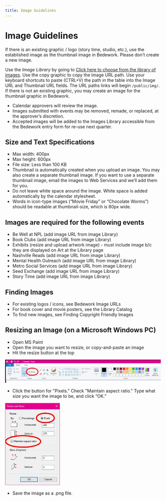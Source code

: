 ```yaml
---
title: Image Guidelines
---
```


# Image Guidelines

If there is an existing graphic / logo (story time, studio, etc.), use the established image as the thumbnail image in Bedework. Please don’t create a new image.

Use the _Image Library_ by going to <u>[Click here to choose from the library of images](https://nashville-public-library.github.io/bedework-docs/image-library/series-logos/)</u>. Use the copy graphic to copy the image URL path. Use your keyboard shortcuts to paste (CTRL+V) the path in the table into the Image URL and Thumbnail URL fields. The URL paths links will begin `/public/img/`. If there is not an existing graphic, you may create an image for the thumbnail graphic in Bedework.

- Calendar approvers will review the image.
- Images submitted with events may be removed, remade, or replaced, at the approver’s discretion.
- Accepted images will be added to the Images Library accessible from the Bedework entry form for re-use next quarter.

## Size and Text Specifications

- Max width: 400px
- Max height: 600px
- File size: Less than 100 KB
- Thumbnail is automatically created when you upload an image. You may also create a separate thumbnail image. If you want to use a separate thumbnail image, email the images to Web Services and we’ll add them for you.
- Do not leave white space around the image. White space is added automatically by the calendar stylesheet.
- Words in icon-type images (“Movie Friday” or “Chocolate Worms”) should be readable at thumbnail-size, which is 80px wide.

## Images are required for the following events

- Be Well at NPL (add image URL from image Library)
- Book Clubs (add image URL from image Library)
- Exhibits (resize and upload artwork image) - must include image b/c they are displayed on Art at the Library page
- Nashville Reads (add image URL from image Library)
- Mental Health Outreach (add image URL from image Library)
- Metro Social Services (add image URL from image Library)
- Seed Exchange (add image URL from image Library)
- Story Time (add image URL from image Library)

## Finding Images

- For existing logos / icons, see Bedework Image URLs
- For book cover and movie posters, see the Library Catalog
- To find new images, see Finding Copyright Friendly Images

## Resizing an Image (on a Microsoft Windows PC)

- Open MS Paint
- Open the image you want to resize, or copy-and-paste an image
- Hit the resize button at the top

![img "resize image"](../img/paint-resize.jpg)

- Click the button for "Pixels." Check "Maintain aspect ratio." Type what size you want the image to be, and click “OK.”

![img "resize skew"](../img/paint-resize-skew.jpg)

- Save the image as a .png file.
